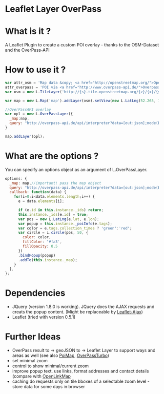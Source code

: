 Leaflet Layer OverPass
=============================

# What is it ?
A Leaflet Plugin to create a custom POI overlay - thanks to the OSM-Dataset and the OverPass-API

# How to use it ?
```javascript
var attr_osm = 'Map data &copy; <a href="http://openstreetmap.org/">OpenStreetMap</a> contributors',
attr_overpass = 'POI via <a href="http://www.overpass-api.de/">Overpass API</a>';
var osm = new L.TileLayer('http://{s}.tile.openstreetmap.org/{z}/{x}/{y}.png', {opacity: 0.7, attribution: [attr_osm, attr_overpass].join(', ')});

var map = new L.Map('map').addLayer(osm).setView(new L.LatLng(52.265, 10.524), 14);

//OverPassAPI overlay
var opl = new L.OverPassLayer({
  _map:map,
  query: "http://overpass-api.de/api/interpreter?data=[out:json];node(BBOX)[amenity=post_box];out;",
}

map.addLayer(opl);
```

# What are the options ?
You can specify an options object as an argument of L.OverPassLayer.
```javascript
options: {
  _map: map,//important! pass the map object
  query: "http://overpass-api.de/api/interpreter?data=[out:json];node(BBOX)[amenity=post_box];out;",
  callback: function(data) {
    for(i=0;i<data.elements.length;i++) {
      e = data.elements[i];

      if (e.id in this.instance._ids) return;
      this.instance._ids[e.id] = true;
      var pos = new L.LatLng(e.lat, e.lon);
      var popup = this.instance._poiInfo(e.tags);
      var color = e.tags.collection_times ? 'green':'red';
      var circle = L.circle(pos, 50, {
        color: color,
        fillColor: '#fa3',
        fillOpacity: 0.5
      })
      .bindPopup(popup)
      .addTo(this.instance._map);
    }
  },
};
```
# Dependencies
- JQuery (version 1.8.0 is working). JQuery does the AJAX requests and creats the popup content. (Might be replaceable by [Leaflet-Ajax](https://github.com/calvinmetcalf/leaflet-ajax))
- Leaflet (tried with version 0.5.1)


# Further Ideas
- OverPass result to -> geoJSON to -> Leaflet Layer to support ways and areas as well (see also [PoiMap](https://github.com/simon04/POImap/blob/master/railway.html), [OverPassTurbo](https://github.com/tyrasd/overpass-ide/blob/gh-pages/js/overpass.js))
- set minimal zoom
- control to show minimal/current zoom
- improve popup text. use links, format addresses and contact details (compare with [OpenLinkMap](http://www.openlinkmap.org/)
- caching do requests only on tile bboxes of a selectable zoom level - store data for some days in browser

